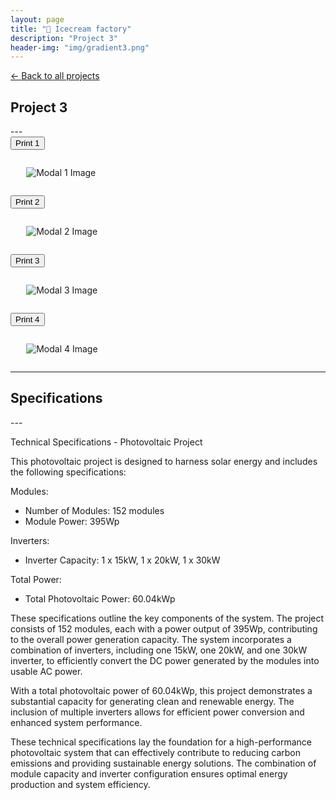 ```yaml
---
layout: page
title: "🍦 Icecream factory"
description: "Project 3"
header-img: "img/gradient3.png"
---
```


[← Back to all projects](https://laisdallemulle.github.io/projects/)

<h2>Project 3</h2>
---

<style>
  .modal-dialog {
    max-width: 90%;
    margin: 1.75rem auto;
  }

  .modal-content {
    width: 100%;
    height: auto;
    max-height: 80vh;
  }

  .modal-body img {
    max-width: 100%;
    max-height: 100%;
    object-fit: contain;
  }
</style>

<div class="row">
  <div class="col-md-3">
    <button type="button" class="btn btn-primary" data-toggle="modal" data-target="#modal1">Print 1</button>
    <div class="modal fade" id="modal1" tabindex="-1" role="dialog" aria-labelledby="modal1Label" aria-hidden="true">
      <div class="modal-dialog modal-lg">
        <div class="modal-content">
          <img src="https://laisdallemulle.github.io/img/projetoIcecream1.png" class="img-fluid" alt="Modal 1 Image">
        </div>
      </div>
    </div>
  </div>

  <div class="col-md-3">
    <button type="button" class="btn btn-primary" data-toggle="modal" data-target="#modal2">Print 2</button>
    <div class="modal fade" id="modal2" tabindex="-1" role="dialog" aria-labelledby="modal2Label" aria-hidden="true">
      <div class="modal-dialog modal-lg">
        <div class="modal-content">
          <img src="https://laisdallemulle.github.io/img/projetoIcecream2.png" class="img-fluid" alt="Modal 2 Image">
        </div>
      </div>
    </div>
  </div>

  <div class="col-md-3">
    <button type="button" class="btn btn-primary" data-toggle="modal" data-target="#modal3">Print 3</button>
    <div class="modal fade" id="modal3" tabindex="-1" role="dialog" aria-labelledby="modal3Label" aria-hidden="true">
      <div class="modal-dialog modal-lg">
        <div class="modal-content">
          <img src="https://laisdallemulle.github.io/img/projetoIcecream3.png" class="img-fluid" alt="Modal 3 Image">
        </div>
      </div>
    </div>
  </div>

  <div class="col-md-3">
    <button type="button" class="btn btn-primary" data-toggle="modal" data-target="#modal4">Print 4</button>
    <div class="modal fade" id="modal4" tabindex="-1" role="dialog" aria-labelledby="modal4Label" aria-hidden="true">
      <div class="modal-dialog modal-lg">
        <div class="modal-content">
          <img src="https://laisdallemulle.github.io/img/projetoIcecream4.png" class="img-fluid" alt="Modal 4 Image">
        </div>
      </div>
    </div>
  </div>
</div>



---





<h2>Specifications</h2>
---

Technical Specifications - Photovoltaic Project

This photovoltaic project is designed to harness solar energy and includes the following specifications:

Modules:

- Number of Modules: 152 modules
- Module Power: 395Wp

Inverters:

- Inverter Capacity: 1 x 15kW, 1 x 20kW, 1 x 30kW

Total Power:

- Total Photovoltaic Power: 60.04kWp

These specifications outline the key components of the system. The project consists of 152 modules, each with a power output of 395Wp, contributing to the overall power generation capacity. The system incorporates a combination of inverters, including one 15kW, one 20kW, and one 30kW inverter, to efficiently convert the DC power generated by the modules into usable AC power.

With a total photovoltaic power of 60.04kWp, this project demonstrates a substantial capacity for generating clean and renewable energy. The inclusion of multiple inverters allows for efficient power conversion and enhanced system performance.

These technical specifications lay the foundation for a high-performance photovoltaic system that can effectively contribute to reducing carbon emissions and providing sustainable energy solutions. The combination of module capacity and inverter configuration ensures optimal energy production and system efficiency.
